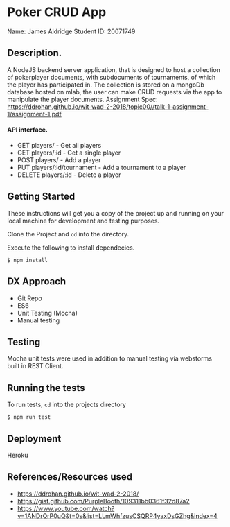 # Poker CRUD App
Name: James Aldridge
Student ID: 20071749

## Description.
A NodeJS backend server application, that is designed to host a collection of pokerplayer documents, with subdocuments of tournaments, of which the player has participated in. The collection is stored on a mongoDb database hosted on mlab, the user can make CRUD requests via the app to manipulate the player documents. 
Assignment Spec: https://ddrohan.github.io/wit-wad-2-2018/topic00//talk-1-assignment-1/assignment-1.pdf

#### API interface.

+ GET players/ - Get all players
+ GET players/:id - Get a single player
+ POST players/ - Add a player
+ PUT players/:id/tournament - Add a tournament to a player
+ DELETE players/:id - Delete a player

## Getting Started

These instructions will get you a copy of the project up and running on your local machine for development and testing purposes.

Clone the Project and `cd` into the directory.

Execute the following to install dependecies.
```
$ npm install
```
## DX Approach
+ Git Repo 
+ ES6 
+ Unit Testing (Mocha)
+ Manual testing

## Testing
Mocha unit tests were used in addition to manual testing via webstorms built in REST Client.

## Running the tests

To run tests, `cd` into the projects directory
```
$ npm run test
```

## Deployment

Heroku

## References/Resources used

* https://ddrohan.github.io/wit-wad-2-2018/
* https://gist.github.com/PurpleBooth/109311bb0361f32d87a2 
* https://www.youtube.com/watch?v=1ANDrQrP0uQ&t=0s&list=LLmWhfzusCSQRP4yaxDsGZhg&index=4
